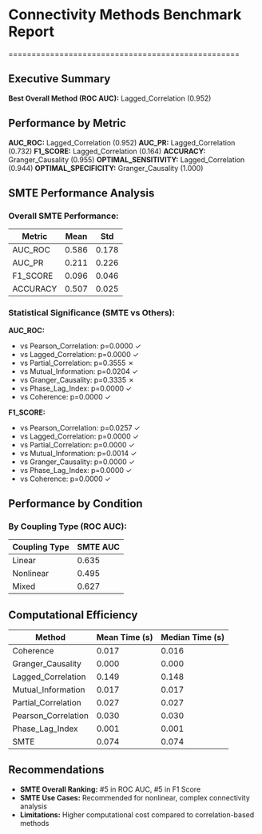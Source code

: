 # Connectivity Methods Benchmark Report
==================================================

## Executive Summary

**Best Overall Method (ROC AUC):** Lagged_Correlation (0.952)

## Performance by Metric

**AUC_ROC:** Lagged_Correlation (0.952)
**AUC_PR:** Lagged_Correlation (0.732)
**F1_SCORE:** Lagged_Correlation (0.164)
**ACCURACY:** Granger_Causality (0.955)
**OPTIMAL_SENSITIVITY:** Lagged_Correlation (0.944)
**OPTIMAL_SPECIFICITY:** Granger_Causality (1.000)

## SMTE Performance Analysis

### Overall SMTE Performance:
| Metric | Mean | Std |
|--------|------|-----|
| AUC_ROC | 0.586 | 0.178 |
| AUC_PR | 0.211 | 0.226 |
| F1_SCORE | 0.096 | 0.046 |
| ACCURACY | 0.507 | 0.025 |

### Statistical Significance (SMTE vs Others):

**AUC_ROC:**
- vs Pearson_Correlation: p=0.0000 ✓
- vs Lagged_Correlation: p=0.0000 ✓
- vs Partial_Correlation: p=0.3555 ✗
- vs Mutual_Information: p=0.0204 ✓
- vs Granger_Causality: p=0.3335 ✗
- vs Phase_Lag_Index: p=0.0000 ✓
- vs Coherence: p=0.0000 ✓

**F1_SCORE:**
- vs Pearson_Correlation: p=0.0257 ✓
- vs Lagged_Correlation: p=0.0000 ✓
- vs Partial_Correlation: p=0.0000 ✓
- vs Mutual_Information: p=0.0014 ✓
- vs Granger_Causality: p=0.0000 ✓
- vs Phase_Lag_Index: p=0.0000 ✓
- vs Coherence: p=0.0000 ✓

## Performance by Condition

### By Coupling Type (ROC AUC):
| Coupling Type | SMTE AUC |
|---------------|----------|
| Linear | 0.635 |
| Nonlinear | 0.495 |
| Mixed | 0.627 |

## Computational Efficiency

| Method | Mean Time (s) | Median Time (s) |
|--------|---------------|-----------------|
| Coherence | 0.017 | 0.016 |
| Granger_Causality | 0.000 | 0.000 |
| Lagged_Correlation | 0.149 | 0.148 |
| Mutual_Information | 0.017 | 0.017 |
| Partial_Correlation | 0.027 | 0.027 |
| Pearson_Correlation | 0.030 | 0.030 |
| Phase_Lag_Index | 0.001 | 0.001 |
| SMTE | 0.074 | 0.074 |

## Recommendations

- **SMTE Overall Ranking:** #5 in ROC AUC, #5 in F1 Score
- **SMTE Use Cases:** Recommended for nonlinear, complex connectivity analysis
- **Limitations:** Higher computational cost compared to correlation-based methods